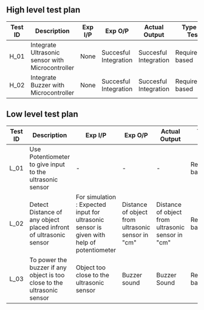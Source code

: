 ##  High level test plan
| **Test ID** | **Description**                                              | **Exp I/P** | **Exp O/P** | **Actual Output** |**Type Of Test**  |    
|-------------|--------------------------------------------------------------|------------|-------------|----------------|------------------|
|  H_01       | Integrate Ultrasonic sensor with Microcontroller |  None | Succesful Integration |Succesful Integration|Requirement based |
|  H_02       |Integrate Buzzer with Microcontroller|  None | Succesful Integration |Succesful Integration|Requirement based |

##  Low level test plan

| **Test ID** | **Description**       | **Exp I/P** | **Exp O/P** | **Actual Output** |**Type Of Test**  |   
|-------------|--------------------------------------------------------------|------------|-------------|----------------|------------------|
|  L_01       | Use Potentiometer to give input to the ultrasonic sensor |  -  | -|-|Requirement based |
|  L_02       | Detect Distance of any object placed infront of ultrasonic sensor |  For simulation : Expected input for ultrasonic sensor is given with help of potentiometer  | Distance of object from ultrasonic sensor in "cm"|Distance of object from ultrasonic sensor in "cm"|Requirement based |
|  L_03       | To power the buzzer if any object is too close to the ultrasonic sensor | Object too close to the ultrasonic sensor |Buzzer sound| Buzzer Sound |Requirement based    |

